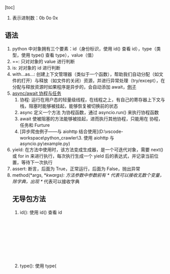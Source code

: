 [toc]

1. 表示进制数：0b 0o 0x

## 语法

1. python 中对象拥有三个要素：id（身份标识，使用 id(<object>) 查看 id），type（类型，使用 type(<object>) 查看 type），value（值）
2. ==: 只对对象的 value 进行判断
3. is: 对对象的 id 进行判断
4. with...as...: 创建上下文管理器（类似于一个函数），帮助我们自动分配（如文件的打开）与释放（如文件的关闭）资源，并进行异常处理（try/except），在分配与释放资源时如果程序是异步的，会自动添加 await，[例子](https://docs.python.org/zh-cn/3/reference/compound_stmts.html#the-with-statement)
5. [async/await 协程与任务](https://docs.python.org/zh-cn/3/library/asyncio-task.html)
   1. 协程: 运行在用户态的轻量级线程，在线程之上，有自己的寄存器上下文与栈，阻塞时能够被挂起，能够恢复被切换前的状态
   2. async 定义一个方法 <method> 为协程函数，通过 asyncio.run(<method>) 来执行协程函数
   3. await 使被阻塞的方法能够被挂起，进而执行其他协程，只能用在 协程，任务和 Furture
   4. [异步爬虫例子——与 aiohttp 结合使用](D:\vscode-workspace\python_crawler\3. 使用 aiohttp 与 asyncio.py\example.py)
6. yield: 在方法中使用时，该方法变成生成器，是一个可迭代对象，需要 next() 或 for in 来进行执行，每次执行生成一个 yield 后的表达式，并记录当前位置，等待下一次执行
6. assert: 断言，后面为 True，正常运行，后面为 False，抛出异常
6. method(*args, **kwargs): 方法参数中参数前有 * 代表可以接收无数个变量，除字典，出现 \** 代表可以接收字典


## 无导包方法

1. id(): 使用 id(<object>) 查看 id

2. type(): 使用 type(<object>) 查看 type

3. getattr(<class>, '<attrName>', <defultValue>): 获取类 <class> 的名为 <attrName> 的值，如果没有，则返回 <defultValue>

4. issubclass(<subclass>, <superclass>): 判断一个类是否为某个类的子类

4. enumerate(<iterasble>): 传入可迭代对象（生成器，列表，字典），返回一个有两个元素的元组的枚举类实例（也是一个可迭代对象），第一个元素为枚举序号，第二个元素为可迭代对象的各个元素（如果可迭代对象为字典，则第二个元素为各个键）

5. <string>.encode('<charset>'): 将 <string> 按照 <charset> 编码成两个十六进制数组成一个字节的字节类型（bytes）

   ```python
   >>> '稗田阿求'.encode('utf-8')
   b'\xe7\xa8\x97\xe7\x94\xb0\xe9\x98\xbf\xe6\xb1\x82'
   ```

   

6. b<string>.decode('<charset>'): 将两个十六进制数组成一个字节的 <string> 按照 <charset> 解码成字符串类型（str）

   ```python
   >>> b'\xe7\xa8\x97\xe7\x94\xb0\xe9\x98\xbf\xe6\xb1\x82'.decode('utf-8')
   稗田阿求
   ```
   
8. len(): 获取列表，字典的元素个数

## 内置属性

### 共有

1. \_\_name\_\_: 除了它属于的模块是启动模块时的值是 '\_\_main\_\_' 外，其他时候都等于该模块的绝对模块路径（proxypool.crawler）
1. _\_file__: 当前模块的绝对文件路径（windows D:\filename linux D:/filename）
1. \_\_all\_\_: 是一个列表，可以用来存储该模块中的类，变量，方法等，当其他模块以 from <该模块名> import * 时，只能使用 \_\_all\_\_ 中的元素。可以直接 from <该模块名> import \_\_all\_\_ as <otherName>

### 包拥有

1. \_\_path\_\_: 只有包才拥有的内置属性，在 \_\_init\_\_.py 中使用，表示该包的文件路径

## 类型

### list

1. 转换为字符串，两个元素之间用 <string> 分隔: <string>.join(list)

### str

1. 通过 encode('<charset>') 可以转换成 bytes
2. [字符串（可转义）u<string>, 原始字符串（不可转义） r<string>, 字节串 b<string>](https://www.jb51.net/article/176601.htm)
2. 格式化字符串 f<string>: [最新的字符串格式化方法](https://geek-docs.com/python/python-tutorial/python-fstring.html)

### bytes

通过 decode('<charset>') 可以转换成 str

### dict

1. [字典的增删查改](https://www.runoob.com/python3/python-remove-a-key-from-dictionary.html)

### Iter 迭代器

1. 可迭代对象: 实现了 \_\_iter\_\_() 方法的对象为可迭代对象
2. 迭代器对象: 可迭代对象执行 \_\_iter\_\_() 后返回的对象为迭代器对象，for in 表达式可以隐式执行可迭代对象的 \_\_iter\_\_()，并进行迭代

### Generator 生成器

1. 生成器也是可迭代对象

## python 面向对象

1. \__init__.py
2. [metaclass](https://zhuanlan.zhihu.com/p/98440398)
2. 不加下划线的方法是公共方法
3. 用 double leading underscores 加方法名可以使该方法成为 private 方法
3. 用 single leading underscore 加方法名可以使该方法成为 protected 方法
4. 类继承 ABC 类与 @abstractmethod 装饰类方法实现抽象类
5. python 是面向过程的，一个 python 文件代表模块，不能代表类

## 库管理

1. pip list 可以查看已安装的第三方库

## 包管理

1. 导入自定义包时，该包所在的目录文件路径需要放入包搜索路径，使用 sys.path 查看包搜索路径，使用 sys.path.append() 添加路径
1. \_\_path\_\_: 只有包才拥有的内置属性，在 \_\_init\_\_.py 中使用，表示该包的文件路径
1. 当导入包时，该包的 \_\_init\_\_.py 将被执行

## python 编码规范参考 java